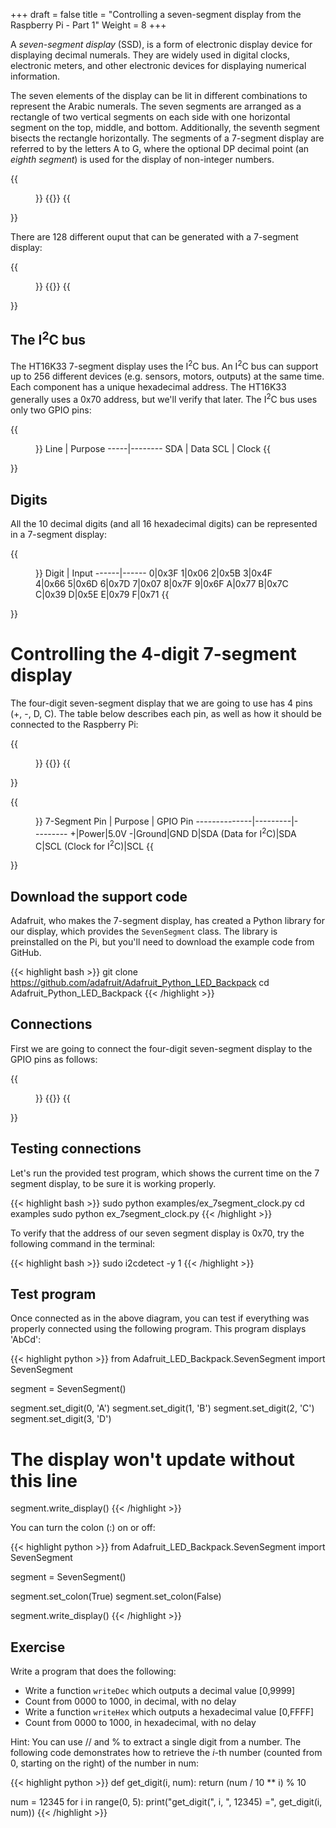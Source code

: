 +++
draft = false
title = "Controlling a seven-segment display from the Raspberry Pi - Part 1"
Weight = 8
+++

A *seven-segment display* (SSD), is a form of electronic display device for displaying decimal numerals. They are widely used in digital clocks, electronic meters, and other electronic devices for displaying numerical information.

The seven elements of the display can be lit in different combinations to represent the Arabic numerals. The seven segments are arranged as a rectangle of two vertical segments on each side with one horizontal segment on the top, middle, and bottom. Additionally, the seventh segment bisects the rectangle horizontally. The segments of a 7-segment display are referred to by the letters A to G, where the optional DP decimal point (an *eighth segment*) is used for the display of non-integer numbers.

{{<figure caption="Labelled segments of 7-segment display" attr="By user:h2g2bob [GFDL, CC-BY-SA-3.0, or CC BY-SA 2.5], from Wikimedia Commons" attrlink="https://commons.wikimedia.org/wiki/File:7_segment_display_labeled.svg" width="250">}}
{{<imgproc1 resource="7_segment_display_labeled">}}
{{</figure>}}

There are 128 different ouput that can be generated with a 7-segment display:

{{<figure caption="Possible outputs of a 7-segment display" attr="[Public domain], from Wikimedia Commons" attrlink="https://commons.wikimedia.org/wiki/File:7-segment.svg" width="600">}}
{{<imgproc1 resource="7-segment-combinations">}}
{{</figure>}}

## The I<sup>2</sup>C bus

The HT16K33 7-segment display uses the I<sup>2</sup>C bus.  An I<sup>2</sup>C bus can support up to 256 different devices (e.g. sensors, motors, outputs) at the same time.  Each component has a unique hexadecimal address.  The HT16K33 generally uses a 0x70 address, but we'll verify that later.  The I<sup>2</sup>C bus uses only two GPIO pins:

{{<figure title="The I<sup>2</sup>C bus lines">}}
Line | Purpose
-----|--------
SDA  | Data
SCL  | Clock
{{</figure>}}

## Digits

All the 10 decimal digits (and all 16 hexadecimal digits) can be represented in a 7-segment display:

{{<figure title="Displaying the hexadecimal digits 0 to F">}}
Digit | Input
------|------
0|0x3F
1|0x06
2|0x5B
3|0x4F
4|0x66
5|0x6D
6|0x7D
7|0x07
8|0x7F
9|0x6F
A|0x77
B|0x7C
C|0x39
D|0x5E
E|0x79
F|0x71
{{</figure>}}

# Controlling the 4-digit 7-segment display

The four-digit seven-segment display that we are going to use has 4 pins (+, -, D, C).  The table below describes each pin, as well as how it should be connected to the Raspberry Pi:

{{<figure width="350">}}
{{<imgproc1 resource="4x7segdisplay">}}
{{</figure>}}

{{<figure title="The I<sup>2</sup>C bus lines">}}
7-Segment Pin | Purpose | GPIO Pin
--------------|---------|---------
+|Power|5.0V
-|Ground|GND
D|SDA (Data for I<sup>2</sup>C)|SDA
C|SCL (Clock for I<sup>2</sup>C)|SCL
{{</figure>}}

## Download the support code

Adafruit, who makes the 7-segment display, has created a Python library for our display, which provides the `SevenSegment` class.  The library is preinstalled on the Pi, but you'll need to download the example code from GitHub.

{{< highlight bash >}}
git clone https://github.com/adafruit/Adafruit_Python_LED_Backpack
cd Adafruit_Python_LED_Backpack
{{< /highlight >}}

## Connections

First we are going to connect the four-digit seven-segment display to the GPIO pins as follows:

{{<figure>}}
{{<imgproc1 resource="7Segment_Output">}}
{{</figure>}}

## Testing connections

Let's run the provided test program, which shows the current time on the 7 segment display, to be sure it is working properly.

{{< highlight bash >}}
sudo python examples/ex_7segment_clock.py
cd examples
sudo python ex_7segment_clock.py
{{< /highlight >}}

To verify that the address of our seven segment display is 0x70, try the following command in the terminal:

{{< highlight bash >}}
sudo i2cdetect -y 1
{{< /highlight >}}

## Test program

Once connected as in the above diagram, you can test if everything was properly connected using the following program. This program displays 'AbCd':

{{< highlight python >}}
from Adafruit_LED_Backpack.SevenSegment import SevenSegment

segment = SevenSegment()

segment.set_digit(0, 'A')
segment.set_digit(1, 'B')
segment.set_digit(2, 'C')
segment.set_digit(3, 'D')

# The display won't update without this line
segment.write_display()
{{< /highlight >}}

You can turn the colon (:) on or off:

{{< highlight python >}}
from Adafruit_LED_Backpack.SevenSegment import SevenSegment

segment = SevenSegment()

segment.set_colon(True)
segment.set_colon(False)

segment.write_display()
{{< /highlight >}}

## Exercise

Write a program that does the following:

* Write a function `writeDec` which outputs a decimal value [0,9999]
* Count from 0000 to 1000, in decimal, with no delay
* Write a function `writeHex` which outputs a hexadecimal value [0,FFFF]
* Count from 0000 to 1000, in hexadecimal, with no delay

Hint:  You can use // and % to extract a single digit from a number.  The following code demonstrates how to retrieve the $i$-th number (counted from 0, starting on the right) of the number in num:

{{< highlight python >}}
def get_digit(i, num):
    return (num / 10 ** i) % 10

num = 12345
for i in range(0, 5):
    print("get_digit(", i, ", 12345) =", get_digit(i, num))
{{< /highlight >}}
